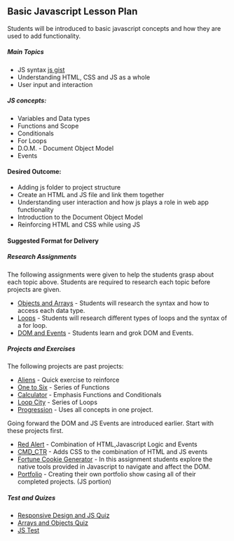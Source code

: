 <h2>Basic Javascript Lesson Plan</h2>

<p>Students will be introduced to basic javascript concepts and how they are used to add functionality.</p>

<h5>Main Topics</h5>
<ul>
  <li>JS syntax <a href="https://gist.github.com/jmt75200/de2bed79aa5668ee0778c66527797307">js gist</a></li>
  <li>Understanding HTML, CSS and JS as a whole</li>
  <li>User input and interaction</li>
</ul>

<h5>JS concepts:</h5>
<ul>
  <li>Variables and Data types</li>
  <li>Functions and Scope</li>
  <li>Conditionals</li>
  <li>For Loops</li>
  <li>D.O.M. - Document Object Model</li>
  <li>Events</li>
</ul>


<h4>Desired Outcome:</h4>
<ul>
  <li>Adding js folder to project structure</li>
  <li>Create an HTML and JS file and link them together</li>
  <li>Understanding user interaction and how js plays a role in web app functionality</li>
  <li>Introduction to the Document Object Model</li>
  <li>Reinforcing HTML and CSS while using JS</li>
</ul>

<h4>Suggested Format for Delivery</h4>

<h5>Research Assignments</h5>
<p>The following assignments were given to help the students grasp about each topic above. Students are required to research each topic before projects are given.</p>

<ul>
  <li><a href="https://github.com/junior-devleague/waipahu/blob/master/assignments/RA-js_arrays_objects.txt">Objects and Arrays</a> - Students will research the syntax and how to access each data type.</li>
  <li><a href="https://github.com/junior-devleague/waipahu/blob/master/assignments/RA-js_for_loops.txt">Loops</a> - Students will research different types of loops and the syntax of a for loop.</li>
  <li><a href="https://github.com/junior-devleague/waipahu/blob/master/assignments/RA-DOM_events.txt">DOM and Events</a> - Students learn and grok DOM and Events.</li>
</ul>

<h5>Projects and Exercises</h5>
<p>The following projects are past projects:</p>
<ul>
  <li><a href="https://github.com/junior-devleague/waipahu/blob/master/assignments/x-aliens.txt">Aliens</a> - Quick exercise to reinforce </li>
  <li><a href="https://github.com/junior-devleague/waipahu/blob/master/assignments/x-one_to_ten.txt">One to Six</a> - Series of Functions</li>
  <li><a href="https://github.com/junior-devleague/waipahu/blob/master/assignments/x-calculator.txt">Calculator</a> - Emphasis Functions and Conditionals</li>
  <li><a href="https://github.com/junior-devleague/waipahu/blob/master/assignments/x-loopcity.txt">Loop City</a> - Series of Loops</li>
  <li><a href="https://github.com/junior-devleague/waipahu/blob/master/assignments/x-progression.txt">Progression</a> - Uses all concepts in one project.</li>
</ul>

<p>Going forward the DOM and JS Events are introduced earlier. Start with these projects first.
</p>

<ul>
  <li><a href="https://github.com/junior-devleague/redAlert_js">Red Alert</a> -  Combination of HTML,Javascript Logic and Events</li>
  <li><a href="https://github.com/junior-devleague/cmd_ctr/tree/master">CMD_CTR</a> - Adds CSS to the combination of HTML and JS events</li>
  <li><a href="https://github.com/junior-devleague/fortune-cookie-generator">Fortune Cookie Generator</a> - In this assignment students explore the native tools provided in Javascript to navigate and affect the DOM. </li>
  <li><a href="#">Portfolio</a> - Creating their own portfolio show casing all of their completed projects. (JS portion)</li>
</ul>

<h5>Test and Quizes</h5>
<ul>
  <li><a href="https://github.com/junior-devleague/waipahu/blob/master/tests/Q-design_js.txt">Responsive Design and JS Quiz</a></li>
  <li><a href="https://github.com/junior-devleague/waipahu/blob/master/tests/Q-arrays_objects.txt">Arrays and Objects Quiz</a></li>
  <li><a href="https://github.com/junior-devleague/waipahu/blob/master/tests/js_review.txt">JS Test</a></li>
</ul>